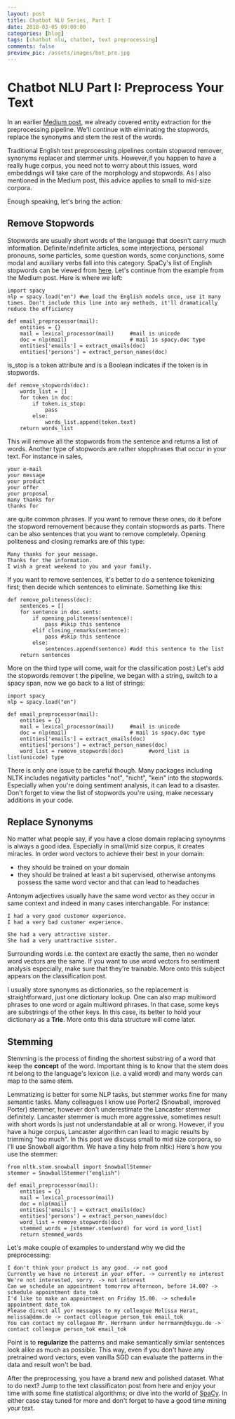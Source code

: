 ```yaml
---
layout: post
title: Chatbot NLU Series, Part I
date: 2018-03-05 09:00:00
categories: [blog]
tags: [chatbot nlu, chatbot, text preprocessing]
comments: false
preview_pic: /assets/images/bot_pre.jpg
---
```


# Chatbot NLU Part I: Preprocess Your Text

In an earlier [Medium post](https://medium.com/@duygu.altinok12/preprocess-your-text-with-spacy-926e32289b27), we already covered entity extraction for the preprocessing pipeline. We'll continue with eliminating the stopwords, replace the synonyms and stem the rest of the words.

Traditional English text preprocessing pipelines contain stopword remover, synonyms replacer and stemmer units. However,if you happen to have a really huge corpus, you need not to worry about this issues, word embeddings will take care of the morphology and stopwords. As I also mentioned in the Medium post, this advice applies to small to mid-size corpora. 

Enough speaking, let's bring the action:

## Remove Stopwords

Stopwords are usually short words of the language that doesn't carry much information. Definite/indefinite articles, some interjections, personal pronouns, some particles, some question words, some conjunctions, some modal and auxiliary verbs fall into this category. SpaCy's list of English stopwords can be viewed from [here](https://github.com/explosion/spaCy/blob/master/spacy/lang/en/stop_words.py).
Let's continue from the example from the Medium post. Here is where we left:

```
import spacy
nlp = spacy.load("en") #we load the English models once, use it many times. Don't include this line into any methods, it'll dramatically reduce the efficiency

def email_preprocessor(mail):
    entities = {}
    mail = lexical_processor(mail)     #mail is unicode
    doc = nlp(mail)                    # mail is spacy.doc type
    entities['emails'] = extract_emails(doc)
    entities['persons'] = extract_person_names(doc)
```
is_stop is a token attribute and is a Boolean indicates if the token is in stopwords. 

```
def remove_stopwords(doc):
    words_list = []
    for token in doc:
        if token.is_stop:
            pass
        else:
            words_list.append(token.text)
    return words_list
```

This will remove all the stopwords from the sentence and returns a list of words. 
Another type of stopwords are rather stopphrases that occur in your text. For instance in sales, 

```
your e-mail
your message
your product
your offer
your proposal
many thanks for
thanks for
```
are quite common phrases. If you want to remove these ones, do it before the stopword removement because they contain stopwords as parts. 
There can be also sentences that you want to remove completely. Opening politeness and closing remarks are of this type:

```
Many thanks for your message.
Thanks for the information.
I wish a great weekend to you and your family.
```
If you want to remove sentences, it's better to do a sentence tokenizing first; then decide which sentences to eliminate. Something like this:

```
def remove_politeness(doc):
    sentences = [] 
    for sentence in doc.sents:
        if opening_politeness(sentence):
            pass #skip this sentence
        elif closing_remarks(sentence):
            pass #skip this sentence
        else:
            sentences.append(sentence) #add this sentence to the list
    return sentences
```
More on the third type will come, wait for the classification post:) Let's add the stopwords remover t the pipeline, we began with a string, switch to a spacy span, now we go back to a list of strings:

```
import spacy
nlp = spacy.load("en") 

def email_preprocessor(mail):
    entities = {}
    mail = lexical_processor(mail)     #mail is unicode
    doc = nlp(mail)                    # mail is spacy.doc type
    entities['emails'] = extract_emails(doc)
    entities['persons'] = extract_person_names(doc)
    word_list = remove_stopwords(doc)        #word_list is list(unicode) type
```
There is only one issue to be careful though. Many packages including NLTK includes negativity particles "not", "nicht", "kein" into the stopwords. Especially when you're doing sentiment analysis, it can lead to a disaster. Don't forget to view the list of stopwords you're using, make necessary additions in your code.

## Replace Synonyms
No matter what people say, if you have a close domain replacing synoynms is always a good idea. Especially in small/mid size corpus, it creates miracles. In order word vectors to achieve their best in your domain:

* they should be trained on your domain 
* they should be trained at least a bit supervised, otherwise antonyms possess the same word vector and that can lead to headaches

Antonym adjectives usually have the same word vector as they occur in same context and indeed in many cases interchangable. For instance:

```
I had a very good customer experience.
I had a very bad customer experience.

She had a very attractive sister.
She had a very unattractive sister.
```
Surrounding words i.e. the context are exactly the same, then no wonder word vectors are the same. If you want to use word vectors fro sentiment analysis especially, make sure that they're trainable. More onto this subject appears on the classification post.

I usually store synonyms as dictionaries, so the replacement is straightforward, just one dictionary lookup. One can also map multiword phrases to one word or again multiword phrases. In that case, some keys are substrings of the other keys. In this case, its better to hold your dictionary as a **Trie**. More onto this data structure will come later. 

## Stemming
Stemming is the process of finding the shortest substring of a word that keep the **concept** of the word. Important thing is to know that the stem does nt belong to the language's lexicon (i.e. a valid word) and many words can map to the same stem. 

Lemmatizing is better for some NLP tasks, but stemmer works fine for many semantic tasks. Many colleagues I know use Porter2 (Snowball, improved Porter) stemmer, however don't underestimate the Lancaster stemmer definitely. Lancaster stemmer is much more aggressive, sometimes result with short words is just not understandable at all or wrong. However, if you have a huge corpus, Lancaster algorithm can lead to magic results by trimming "too much". In this post we discuss small to mid size corpora, so I'll use Snowball algorithm. We have a tiny help from nltk:) Here's how you use the stemmer:

```
from nltk.stem.snowball import SnowballStemmer
stemmer = SnowballStemmer("english")

def email_preprocessor(mail):
    entities = {}
    mail = lexical_processor(mail)     
    doc = nlp(mail)                    
    entities['emails'] = extract_emails(doc)
    entities['persons'] = extract_person_names(doc)
    word_list = remove_stopwords(doc)        
    stemmed_words = [stemmer.stem(word) for word in word_list]
    return stemmed_words
```

Let's make couple of examples to understand why we did the preprocessing:

```
I don't think your product is any good. -> not good
Currently we have no interest in your offer. -> currently no interest
We're not interested, sorry. -> not interest
Can we schedule an appointment tomorrow afternoon, before 14.00? -> schedule appointment date_tok
I'd like to make an appointment on Friday 15.00. -> schedule appointment date_tok
Please direct all yor messages to my colleague Melissa Herat, melissa@dmm.de -> contact colleague person_tok email_tok
You can contact my collegaue Mr. Herrmann under herrmann@duygu.de -> contact colleague person_tok email_tok
```

Point is to **regularize** the patterns and make semantically similar sentences look alike as much as possible. This way, even if you don't have any pretrained word vectors, even vanilla SGD can evaluate the patterns in the data and result won't be bad. 

After the preprocessing, you have a brand new and polished dataset. What to do next? Jump to the text classificaton post from here and enjoy your time with some fine statistical algorithms; or dive into the world of [SpaCy](https://spacy.io/). In either case stay tuned for more and don't forget to have a good time mining your text.
